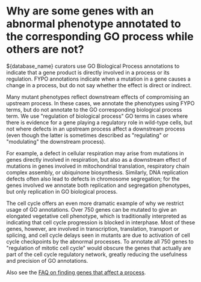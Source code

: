 # Why are some genes with an abnormal phenotype annotated to the corresponding GO process while others are not?
<!-- pombase_categories: Using ontologies -->

${database_name} curators use GO Biological Process annotations to indicate that
a gene product is directly involved in a process or its regulation. FYPO
annotations indicate when a mutation in a gene causes a change in a
process, but do not say whether the effect is direct or indirect.

Many mutant phenotypes reflect downstream effects of compromising an
upstream process. In these cases, we annotate the phenotypes using FYPO
terms, but do not annotate to the GO corresponding biological process
term. We use "regulation of biological process" GO terms in cases where
there is evidence for a gene playing a regulatory role in wild-type
cells, but not where defects in an upstream process affect a downstream
process (even though the latter is sometimes described as "regulating"
or "modulating" the downstream process).

For example, a defect in cellular respiration may arise from mutations
in genes directly involved in respiration, but also as a downstream
effect of mutations in genes involved in mitochondrial translation,
respiratory chain complex assembly, or ubiquinone biosynthesis.
Similarly, DNA replication defects often also lead to defects in
chromosome segregation; for the genes involved we annotate both
replication and segregation phenotypes, but only replication in GO
biological process.

The cell cycle offers an even more dramatic example of why we restrict
usage of GO annotations. Over 750 genes can be mutated to give an
elongated vegetative cell phenotype, which is traditionally interpreted
as indicating that cell cycle progression is blocked in interphase. Most
of these genes, however, are involved in transcription, translation,
transport or splicing, and cell cycle delays seen in mutants are due to
activation of cell cycle checkpoints by the abnormal processes. To
annotate all 750 genes to "regulation of mitotic cell cycle" would
obscure the genes that actually are part of the cell cycle regulatory
network, greatly reducing the usefulness and precision of GO
annotations.

Also see the [FAQ on finding genes that affect a process](/faq/how-can-i-identify-all-genes-affect-process).

